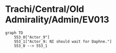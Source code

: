 # Trachi/Central/Old Admirality/Admin/EV013


```mermaid
graph TD
    553_0["Actor_9"]
    553_1["Actor_9: NI should wait for Daphne."]
    553_0 --> 553_1
```